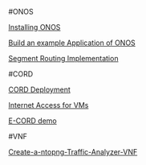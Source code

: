 
#ONOS

[Installing ONOS](https://github.com/Chunhai/Documentations/wiki/Install-and-Run-ONOS-on-OS-X)

[Build an example Application of ONOS](https://github.com/Chunhai/Documentations/wiki/Build-and-debug-a-new-project-of-ONOS)

[Segment Routing Implementation](https://github.com/Chunhai/Documentations/wiki/Deployment-of-Segment-Routing-with-hard-switches)

#CORD

[CORD Deployment](https://github.com/Chunhai/Documentations/wiki/CORD-VTN-Fabric-vSG-Installation-from-Scratch)

[Internet Access for VMs](https://github.com/Chunhai/Documentations/wiki/How-to-configure-the-VM-so-that-it-can-access-Internet)


[E-CORD demo](https://github.com/Chunhai/Documentations/wiki/E-CORD-Demo-(ntopng))

#VNF

[Create-a-ntopng-Traffic-Analyzer-VNF](https://github.com/Chunhai/Documentations/wiki/Create-a-ntopng-Traffic-Analyzer-VNF)

